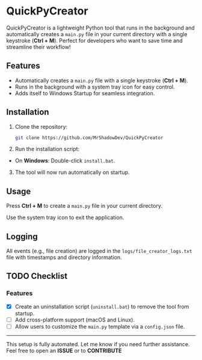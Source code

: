 # QuickPyCreator

QuickPyCreator is a lightweight Python tool that runs in the background and automatically creates a `main.py` file in your current directory with a single keystroke (**Ctrl + M**). Perfect for developers who want to save time and streamline their workflow!

## Features
- Automatically creates a `main.py` file with a single keystroke (**Ctrl + M**).
- Runs in the background with a system tray icon for easy control.
- Adds itself to Windows Startup for seamless integration.

## Installation
1. Clone the repository:
   ```bash
   git clone https://github.com/MrShadowDev/QuickPyCreator

2. Run the installation script:
- On **Windows**: Double-click `install.bat`.

3. The tool will now run automatically on startup.

## Usage
Press **Ctrl + M** to create a `main.py` file in your current directory.

Use the system tray icon to exit the application.

## Logging
All events (e.g., file creation) are logged in the `logs/file_creator_logs.txt` file with timestamps and directory information.

## TODO Checklist

### Features
- [x] Create an uninstallation script (`uninstall.bat`) to remove the tool from startup.
- [ ] Add cross-platform support (macOS and Linux).
- [ ] Allow users to customize the `main.py` template via a `config.json` file.
---

This setup is fully automated. Let me know if you need further assistance. Feel free to open an **ISSUE** or to **CONTRIBUTE**
